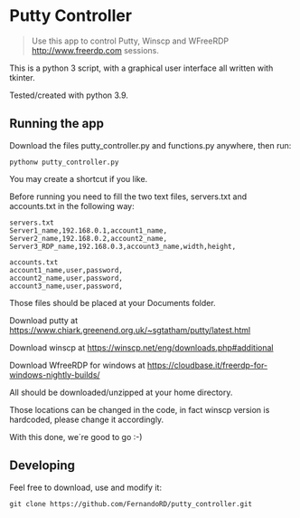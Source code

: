 # Putty Controller

> Use this app to control Putty, Winscp and WFreeRDP <http://www.freerdp.com> sessions.

This is a python 3 script, with a graphical user interface all written with tkinter.

Tested/created with python 3.9.

## Running the app

Download the files putty_controller.py and functions.py anywhere, then run:

```shell
pythonw putty_controller.py
```
You may create a shortcut if you like.

Before running you need to fill the two text files, servers.txt and accounts.txt in the following way:

```shell
servers.txt
Server1_name,192.168.0.1,account1_name,
Server2_name,192.168.0.2,account2_name,
Server3_RDP_name,192.168.0.3,account3_name,width,height,

accounts.txt 
account1_name,user,password,
account2_name,user,password,
account3_name,user,password,
```

Those files should be placed at your Documents folder.

Download putty at <https://www.chiark.greenend.org.uk/~sgtatham/putty/latest.html>

Download winscp at <https://winscp.net/eng/downloads.php#additional>

Download WfreeRDP for windows at <https://cloudbase.it/freerdp-for-windows-nightly-builds/>

All should be downloaded/unzipped at your home directory.

Those locations can be changed in the code, in fact winscp version is hardcoded, please change it accordingly.

With this done, we´re good to go :-)

## Developing

Feel free to download, use and modify it:

```shell
git clone https://github.com/FernandoRD/putty_controller.git
```
